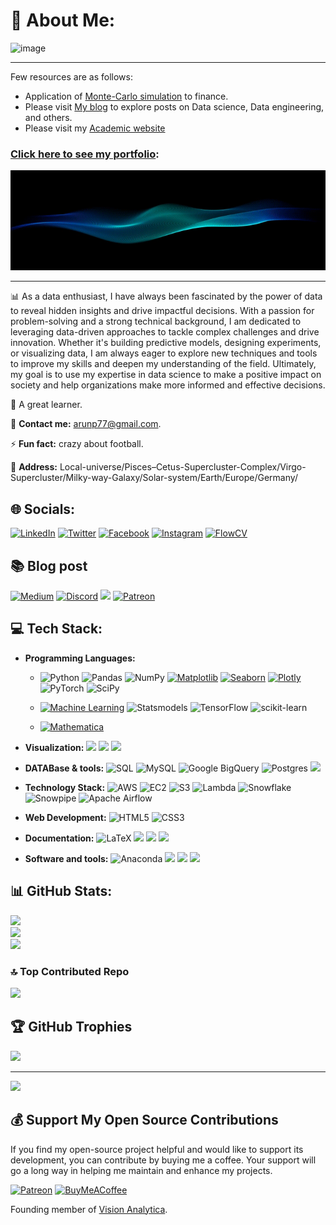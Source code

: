 # 💫 **About Me:**

<img width="888" alt="image" src="https://github.com/arunp77/arunp77/assets/15100077/68fb1cfb-6d66-496e-a14a-2bbb939a8776">

----

<p> Few resources are as follows:</p>
<ul>
  <li>Application of <a href="https://arunp77.github.io/MonteCarlo-simulation/" target="_blanck">Monte-Carlo simulation</a> to finance.</li>
  <li>Please visit <a href="https://arunp77.medium.com/" target="_blanck">My blog</a> to explore posts on Data science, Data engineering, and others.</li>
  <li>Please visit my <a href="https://sites.google.com/view/aruncosmo/home" target="_blanck">Academic website</a></li>
</ul>

### <a href="https://arunp77.github.io/" target="_blanck">Click here to see my portfolio</a>: 

[![Alt Text](https://raw.githubusercontent.com/arunp77/Arun-Kumar-Pandey/main/assets/img/Portfolio-readme.gif)](https://arunp77.github.io/)


---- 

<!----- 👋 Hi, I’m <b>Arun Kumar Pandey</b> (Hallo, ich bin Arun Kumar Pandey).<br> /-----> 

📊 As a data enthusiast, I have always been fascinated by the power of data to reveal hidden insights and drive impactful decisions. With a passion for problem-solving and a strong technical background, I am dedicated to leveraging data-driven approaches to tackle complex challenges and drive innovation. Whether it's building predictive models, designing experiments, or visualizing data, I am always eager to explore new techniques and tools to improve my skills and deepen my understanding of the field. Ultimately, my goal is to use my expertise in data science to make a positive impact on society and help organizations make more informed and effective decisions.<br>

🔎 A great learner. <br>

📨 **Contact me:** [arunp77@gmail.com](arunp77@gmail.com).<br>

⚡ **Fun fact:** crazy about football.<br>

📍 **Address:** Local-universe/Pisces–Cetus-Supercluster-Complex/Virgo-Supercluster/Milky-way-Galaxy/Solar-system/Earth/Europe/Germany/ <br>

## 🌐 **Socials:**
[![LinkedIn](https://img.shields.io/badge/LinkedIn-%230077B5.svg?logo=linkedin&logoColor=white)](https://linkedin.com/in/arunp77) 
[![Twitter](https://img.shields.io/badge/Twitter-%231DA1F2.svg?logo=Twitter&logoColor=white)](https://twitter.com/arunp77_)
[![Facebook](https://img.shields.io/badge/Facebook-%231877F2.svg?logo=Facebook&logoColor=white)](https://facebook.com/arunp77) 
[![Instagram](https://img.shields.io/badge/Instagram-%23E4405F.svg?logo=Instagram&logoColor=white)](https://instagram.com/arunp77)
[![FlowCV](https://img.shields.io/badge/My_Resume-blue?style=flat-square&logo=resume-link&logoColor=white&link=https://flowcv.me/arunp77)](https://flowcv.me/arunp77)


## 📚 Blog post
[![Medium](https://img.shields.io/badge/Medium-12100E?logo=medium&logoColor=white)](https://medium.com/@arunp77)
[![Discord](https://img.shields.io/badge/Discord-%237289DA.svg?logo=discord&logoColor=white)](https://discord.com/invite/4bjfpMpD) 
[<img src="https://img.shields.io/badge/Codeally-yellowgreen.svg?logo=Codeally">](https://codeally.io/cv/326816772d3a4cfd0afacb84)
[![Patreon](https://img.shields.io/badge/Patreon-%23FF424D.svg?style=plastic&logo=patreon&logoColor=white)](https://patreon.com/user?u=87801682)

## 💻 **Tech Stack:**

- **Programming Languages:** 
  - ![Python](https://img.shields.io/badge/python-3670A0?style=flat-square&logo=python&logoColor=ffdd54) 
    ![Pandas](https://img.shields.io/badge/pandas-%23150458.svg?style=flat-square&logo=pandas&logoColor=white) 
    ![NumPy](https://img.shields.io/badge/numpy-%23013243.svg?style=flat-square&logo=numpy&logoColor=white)
    [![Matplotlib](https://img.shields.io/badge/Matplotlib-blue.svg?logo=python&logoColor=white)](https://matplotlib.org)
    [![Seaborn](https://img.shields.io/badge/Seaborn-%233F4F75.svg?style=flat-square&logo=python&logoColor=white)](https://seaborn.pydata.org)
    [![Plotly](https://img.shields.io/badge/Plotly-%233F4F75.svg?style=flat-square&logo=plotly&logoColor=white)](https://plotly.com/)
    ![PyTorch](https://img.shields.io/badge/PyTorch-%23EE4C2C.svg?style=flat-square&logo=PyTorch&logoColor=white) 
    ![SciPy](https://img.shields.io/badge/SciPy-%230C55A5.svg?style=flat-square&logo=scipy&logoColor=%white) 
    
  - [![Machine Learning](https://img.shields.io/badge/Machine%20Learning-%F0%9F%A4%96-darkviolet?style=flat&logoColor=grey)](https://github.com/)
    ![Statsmodels](https://img.shields.io/badge/Statsmodels-%230099EE.svg?style=flat-square&logo=statsmodels&logoColor=white)
    ![TensorFlow](https://img.shields.io/badge/TensorFlow-%23FF6F00.svg?style=flat-square&logo=TensorFlow&logoColor=white)
    ![scikit-learn](https://img.shields.io/badge/scikit--learn-%23F7931E.svg?style=flat-square&logo=scikit-learn&logoColor=white)
  - [![Mathematica](https://img.shields.io/badge/Mathematica-F7DF1E?style=plastic&logo=wolfram-mathematica&logoColor=black)](https://www.wolfram.com/mathematica/)
  
  <!------- ![Swift-Newbie](https://img.shields.io/badge/Swift-Newbie-F54A2A?style=flat-square&logo=swift&logoColor=white) ---->

- **Visualization:** [<img src="https://img.shields.io/badge/Power Bi-informational.svg?logo=Power Bi">](https://powerbi.microsoft.com/)
[<img src="https://img.shields.io/badge/Tableau-informational.svg?logo=tableau">](https://www.tableau.com/) [<img src="https://img.shields.io/badge/looker studio-blue.svg?logo=looker">](https://lookerstudio.google.com/)

- **DATABase & tools:** ![SQL](https://img.shields.io/badge/SQL-F7DF1E.svg?style=flat-square&logo=sql&logoColor=orange)
  ![MySQL](https://img.shields.io/badge/mysql-%2300f.svg?style=flat-square&logo=mysql&logoColor=white)  ![Google BigQuery](https://img.shields.io/badge/-Google%20BigQuery-blue?style=flat-square&logo=google-cloud) ![Postgres](https://img.shields.io/badge/postgres-%23316192.svg?style=plastic&logo=postgresql&logoColor=white) [<img src="https://img.shields.io/badge/MS Excel-blue.svg?logo=Excel">](https://www.office.com/excel)

- **Technology Stack:**
  ![AWS](https://img.shields.io/badge/AWS-%23232F3E.svg?style=flat-square&logo=amazon-aws&logoColor=white)
  ![EC2](https://img.shields.io/badge/EC2-%23FF9900.svg?style=flat-square&logo=amazon-aws&logoColor=white)
  ![S3](https://img.shields.io/badge/S3-%23FF9900.svg?style=flat-square&logo=amazon-s3&logoColor=white)
  ![Lambda](https://img.shields.io/badge/Lambda-%23FF9900.svg?style=flat-square&logo=amazon-aws&logoColor=white)
  ![Snowflake](https://img.shields.io/badge/Snowflake-%23232F3E.svg?style=flat-square&logo=snowflake&logoColor=white)
  ![Snowpipe](https://img.shields.io/badge/Snowpipe-%23232F3E.svg?style=flat-square&logo=snowflake&logoColor=white)
  ![Apache Airflow](https://img.shields.io/badge/Apache%20Airflow-%23017CEE.svg?style=flat-square&logo=apache-airflow&logoColor=white)


- **Web Development:** ![HTML5](https://img.shields.io/badge/html5-%23E34F26.svg?style=flat-square&logo=html5&logoColor=white) 
![CSS3](https://img.shields.io/badge/css3-%231572B6.svg?style=flat-square&logo=css3&logoColor=white)

- **Documentation:** ![LaTeX](https://img.shields.io/badge/latex-%23008080.svg?style=flat-square&logo=latex&logoColor=white) 
 [<img src="https://img.shields.io/badge/MS word-blue.svg?logo=msword">](https://www.office.com/word)
 [<img src="https://img.shields.io/badge/Mac Pages-important.svg?logo=Pages">](https://www.apple.com/pages)
 [<img src="https://img.shields.io/badge/Mac Keynotes-blue.svg?logo=Keynotes">](https://www.apple.com/keynotes)

- **Software and tools:** 
 ![Anaconda](https://img.shields.io/badge/Anaconda-%2344A833.svg?style=flat-square&logo=anaconda&logoColor=white) 
 [<img src="https://img.shields.io/badge/dockerhub-blue.svg?logo=docker">](https://hub.docker.com/)
 [<img src="https://img.shields.io/badge/deepnote-white.svg?logo=deepnote">](https://deepnote.com/)
 [<img src="https://img.shields.io/badge/bitbucket-blue.svg?logo=bitbucket">](https://bitbucket.org/arunp77/python/src/main/)

## 📊 GitHub Stats:
![](https://github-readme-stats.vercel.app/api?username=arunp77&theme=radical&hide_border=false&include_all_commits=false&count_private=false)<br/>
![](https://github-readme-streak-stats.herokuapp.com/?user=arunp77&theme=radical&hide_border=false)<br/>
![](https://github-readme-stats.vercel.app/api/top-langs/?username=arunp77&theme=radical&hide_border=false&include_all_commits=false&count_private=false&layout=compact)

### 🔝 Top Contributed Repo
![](https://github-contributor-stats.vercel.app/api?username=arunp77&limit=5&theme=radical&combine_all_yearly_contributions=true)


## 🏆 GitHub Trophies
![](https://github-profile-trophy.vercel.app/?username=arunp77&theme=radical&no-frame=false&no-bg=true&margin-w=4)

---
[![](https://visitcount.itsvg.in/api?id=arunp77&label=Profile%20Views&color=0&icon=0&pretty=true)](https://visitcount.itsvg.in)

## 💰 Support My Open Source Contributions

If you find my open-source project helpful and would like to support its development, you can contribute by buying me a coffee. Your support will go a long way in helping me maintain and enhance my projects.

[![Patreon](https://img.shields.io/badge/Patreon-F96854?style=for-the-badge&logo=patreon&logoColor=white)](https://patreon.com/87801682)
[![BuyMeACoffee](https://img.shields.io/badge/Buy%20Me%20a%20Coffee-ffdd00?style=for-the-badge&logo=buy-me-a-coffee&logoColor=black)](https://buymeacoffee.com/arunp77)


Founding member of [Vision Analytica](https://arunp77.github.io/Vision-Analytics/).
<!------
https://github.com/anuraghazra/github-readme-stats
------>
<!-- Proudly created with GPRM ( https://gprm.itsvg.in ) -->
